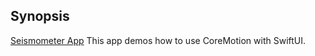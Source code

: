 ## Synopsis
[Seismometer App](https://developer.apple.com/tutorials/sample-apps/seismometer)
This app demos how to use CoreMotion with SwiftUI.